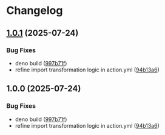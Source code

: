 # Changelog

## [1.0.1](https://github.com/ubiquity-os/deno-plugin-adapter/compare/v1.0.0...v1.0.1) (2025-07-24)


### Bug Fixes

* deno build ([997b71f](https://github.com/ubiquity-os/deno-plugin-adapter/commit/997b71f8a59cb8756220eaf49bb46dd4193334fd))
* refine import transformation logic in action.yml ([94b13a6](https://github.com/ubiquity-os/deno-plugin-adapter/commit/94b13a624dc2f765d2a95b2d2d80ecc9c2b80027))

## 1.0.0 (2025-07-24)


### Bug Fixes

* deno build ([997b71f](https://github.com/ubiquity-os/deno-plugin-adapter/commit/997b71f8a59cb8756220eaf49bb46dd4193334fd))
* refine import transformation logic in action.yml ([94b13a6](https://github.com/ubiquity-os/deno-plugin-adapter/commit/94b13a624dc2f765d2a95b2d2d80ecc9c2b80027))
